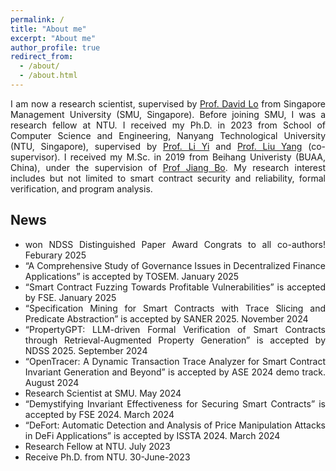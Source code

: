 ```yaml
---
permalink: /
title: "About me"
excerpt: "About me"
author_profile: true
redirect_from: 
  - /about/
  - /about.html
---
```


<div style="text-align:justify;text-justify:inter-word">
I am now a research scientist, supervised by <a href="http://www.mysmu.edu/faculty/davidlo/">Prof. David Lo</a> from Singapore Management University (SMU, Singapore). Before joining SMU, I was a research fellow at NTU. I received my Ph.D. in 2023 from School of Computer Science and Engineering, Nanyang Technological University (NTU, Singapore), supervised by <a href="https://personal.ntu.edu.sg/yi_li/">Prof. Li Yi</a> and <a href="https://personal.ntu.edu.sg/yangliu/">Prof. Liu Yang</a> (co-supervisor). 
I received my M.Sc. in 2019 from Beihang Univeristy (BUAA, China), under the supervision of <a href="http://jiangbo.buaa.edu.cn/">Prof Jiang Bo</a>.
My research interest includes but not limited to smart contract security and reliability, formal verification, and program analysis.
</div>

<h2 id="news">News</h2>
<ul >
  <li style="text-align:justify;text-justify:inter-word"> won NDSS Distinguished Paper Award <i class="fa fa-trophy" style="font-size:48px;color:red"></i> Congrats to all co-authors! Feburary 2025 </li>
  <li style="text-align:justify;text-justify:inter-word"> “A Comprehensive Study of Governance Issues in Decentralized Finance Applications” is accepted by TOSEM. January 2025 </li>
  <li style="text-align:justify;text-justify:inter-word"> “Smart Contract Fuzzing Towards Profitable Vulnerabilities” is accepted by FSE. January 2025 </li>
  <li style="text-align:justify;text-justify:inter-word"> “Specification Mining for Smart Contracts with Trace Slicing and Predicate Abstraction” is accepted by SANER 2025. November 2024 </li>
  <li style="text-align:justify;text-justify:inter-word"> “PropertyGPT: LLM-driven Formal Verification of Smart Contracts
through Retrieval-Augmented Property Generation” is accepted by NDSS 2025. September 2024 </li>
  <li style="text-align:justify;text-justify:inter-word"> “OpenTracer: A Dynamic Transaction Trace Analyzer for Smart
  Contract Invariant Generation and Beyond” is accepted by ASE 2024 demo track. August 2024 </li>
  <li style="text-align:justify;text-justify:inter-word"> Research Scientist at SMU. May 2024 </li>
  <li style="text-align:justify;text-justify:inter-word"> “Demystifying Invariant Effectiveness for Securing Smart Contracts” is accepted by FSE 2024. March 2024 </li>
  <li style="text-align:justify;text-justify:inter-word"> “DeFort: Automatic Detection and Analysis of Price Manipulation Attacks in DeFi Applications” is accepted by ISSTA 2024. March 2024 </li>
  <li style="text-align:justify;text-justify:inter-word"> Research Fellow at NTU. July 2023 </li>
  <li style="text-align:justify;text-justify:inter-word"> Receive Ph.D. from NTU. 30-June-2023</li>
</ul>